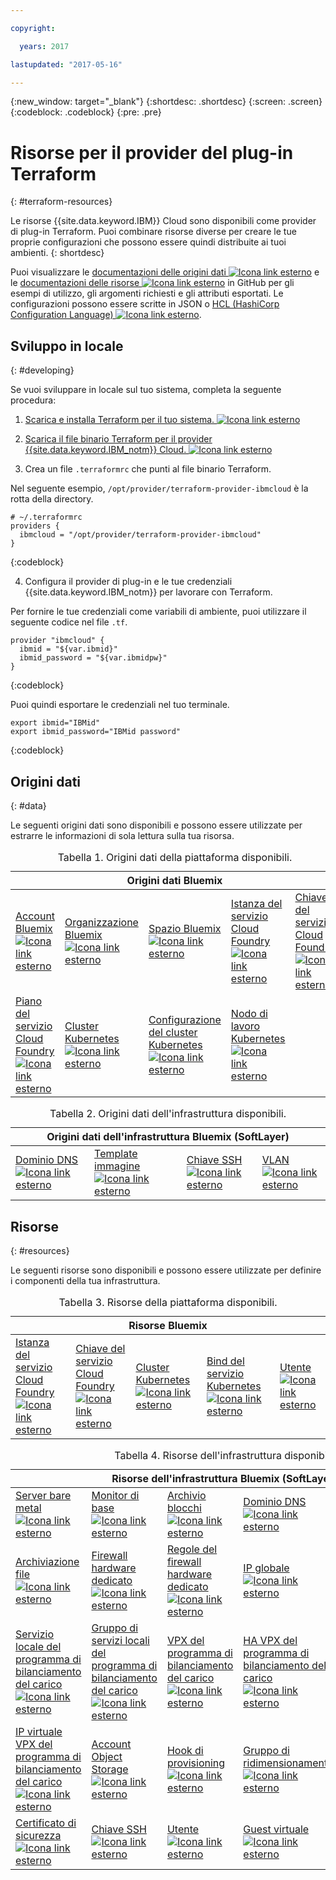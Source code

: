 ```yaml
---

copyright:

  years: 2017

lastupdated: "2017-05-16"

---
```


{:new_window: target="_blank"}
{:shortdesc: .shortdesc}
{:screen: .screen}
{:codeblock: .codeblock}
{:pre: .pre}

# Risorse per il provider del plug-in Terraform
{: #terraform-resources}

Le risorse {{site.data.keyword.IBM}} Cloud sono disponibili come provider di plug-in Terraform. Puoi combinare risorse diverse per creare le tue proprie configurazioni che possono essere quindi distribuite ai tuoi ambienti.
{: shortdesc}

Puoi visualizzare le <a href="https://github.com/IBM-Bluemix/terraform/tree/provider/ibm-cloud/website/source/docs/providers/ibmcloud/d">documentazioni delle origini dati <img src="../../icons/launch-glyph.svg" alt="Icona link esterno"></a> e le <a href="https://github.com/IBM-Bluemix/terraform/tree/provider/ibm-cloud/website/source/docs/providers/ibmcloud/r">documentazioni delle risorse <img src="../../icons/launch-glyph.svg" alt="Icona link esterno"></a> in GitHub per gli esempi di utilizzo, gli argomenti richiesti e gli attributi esportati. Le configurazioni possono essere scritte in JSON o <a href="https://www.terraform.io/docs/configuration/index.html">HCL (HashiCorp Configuration Language) <img src="../../icons/launch-glyph.svg" alt="Icona link esterno"></a>.

## Sviluppo in locale
{: #developing}

Se vuoi sviluppare in locale sul tuo sistema, completa la seguente procedura:

1. <a href="https://www.terraform.io/intro/getting-started/install.html">Scarica e installa Terraform per il tuo sistema. <img src="../../icons/launch-glyph.svg" alt="Icona link esterno"></a>

2. <a href="https://github.com/IBM-Bluemix/terraform/releases">Scarica il file binario Terraform per il provider {{site.data.keyword.IBM_notm}} Cloud. <img src="../../icons/launch-glyph.svg" alt="Icona link esterno"></a>

3. Crea un file `.terraformrc` che punti al file binario Terraform. 

  Nel seguente esempio, `/opt/provider/terraform-provider-ibmcloud` è la rotta della directory.

  ```
  # ~/.terraformrc
providers {
    ibmcloud = "/opt/provider/terraform-provider-ibmcloud"
  }
  ```
  {:codeblock}
  
4. Configura il provider di plug-in e le tue credenziali {{site.data.keyword.IBM_notm}} per lavorare con Terraform. 

  Per fornire le tue credenziali come variabili di ambiente, puoi utilizzare il seguente codice nel file `.tf`.
  ```
  provider "ibmcloud" {
    ibmid = "${var.ibmid}"
    ibmid_password = "${var.ibmidpw}"
  }
  ```
  {:codeblock}
  
  Puoi quindi esportare le credenziali nel tuo terminale.
  ```
  export ibmid="IBMid"
  export ibmid_password="IBMid password"
  ```
  {:codeblock}


## Origini dati
{: #data}

Le seguenti origini dati sono disponibili e possono essere utilizzate per estrarre le informazioni di sola lettura sulla tua risorsa. 

<table summary="Bluemix data sources">
<caption>Tabella 1. Origini dati della piattaforma disponibili.
</caption>
 <thead>
 <th colspan="5">Origini dati Bluemix</th>
 </thead>
 <tbody>
 <tr>
 <td><a href="https://github.com/IBM-Bluemix/terraform/tree/provider/ibm-cloud/website/source/docs/providers/ibmcloud/d/cf_account.html.markdown">Account Bluemix<img src="../../icons/launch-glyph.svg" alt="Icona link esterno"></a></td>
 <td><a href="https://github.com/IBM-Bluemix/terraform/tree/provider/ibm-cloud/website/source/docs/providers/ibmcloud/d/cf_org.html.markdown">Organizzazione Bluemix <img src="../../icons/launch-glyph.svg" alt="Icona link esterno"></a></td>
 <td><a href="https://github.com/IBM-Bluemix/terraform/tree/provider/ibm-cloud/website/source/docs/providers/ibmcloud/d/cf_space.html.markdown ">Spazio Bluemix <img src="../../icons/launch-glyph.svg" alt="Icona link esterno"></a></td>
 <td><a href="https://github.com/IBM-Bluemix/terraform/tree/provider/ibm-cloud/website/source/docs/providers/ibmcloud/d/cf_service_instance.html.markdown">Istanza del servizio Cloud Foundry <img src="../../icons/launch-glyph.svg" alt="Icona link esterno"></a></td>
 <td><a href="https://github.com/IBM-Bluemix/terraform/tree/provider/ibm-cloud/website/source/docs/providers/ibmcloud/d/cf_service_key.html.markdown">Chiave del servizio Cloud Foundry <img src="../../icons/launch-glyph.svg" alt="Icona link esterno"></a></td>
 </tr>
 <tr>
 <td><a href="https://github.com/IBM-Bluemix/terraform/tree/provider/ibm-cloud/website/source/docs/providers/ibmcloud/d/cf_service_plan.html.markdown">Piano del servizio Cloud Foundry <img src="../../icons/launch-glyph.svg" alt="Icona link esterno"></a></td>
 <td><a href="https://github.com/IBM-Bluemix/terraform/tree/provider/ibm-cloud/website/source/docs/providers/ibmcloud/d/cs_cluster.html.markdown">Cluster Kubernetes <img src="../../icons/launch-glyph.svg" alt="Icona link esterno"></a></td>
 <td><a href="https://github.com/IBM-Bluemix/terraform/tree/provider/ibm-cloud/website/source/docs/providers/ibmcloud/d/cs_cluster_config.html.markdown">Configurazione del cluster Kubernetes <img src="../../icons/launch-glyph.svg" alt="Icona link esterno"></a></td>
 <td><a href="https://github.com/IBM-Bluemix/terraform/tree/provider/ibm-cloud/website/source/docs/providers/ibmcloud/d/cs_worker.html.markdown">Nodo di lavoro Kubernetes <img src="../../icons/launch-glyph.svg" alt="Icona link esterno"></a></td>
 <tr>
 </tbody></table>
 
<table summary="Bluemix Infrastructure (SoftLayer) data sources">
<caption>Tabella 2. Origini dati dell'infrastruttura disponibili.
</caption>
<thead>
<th colspan="4">Origini dati dell'infrastruttura Bluemix (SoftLayer)</th>
</thead>
<tbody>
<tr>
 <td><a href="https://github.com/IBM-Bluemix/terraform/tree/provider/ibm-cloud/website/source/docs/providers/ibmcloud/d/infra_dns_domain.html.markdown">Dominio DNS<img src="../../icons/launch-glyph.svg" alt="Icona link esterno"></a></td>
 <td><a href="https://github.com/IBM-Bluemix/terraform/tree/provider/ibm-cloud/website/source/docs/providers/ibmcloud/d/infra_image_template.html.markdown">Template immagine <img src="../../icons/launch-glyph.svg" alt="Icona link esterno"></a></td>
 <td><a href="https://github.com/IBM-Bluemix/terraform/tree/provider/ibm-cloud/website/source/docs/providers/ibmcloud/d/infra_ssh_key.html.markdown">Chiave SSH <img src="../../icons/launch-glyph.svg" alt="Icona link esterno"></a></td>
 <td><a href="https://github.com/IBM-Bluemix/terraform/tree/provider/ibm-cloud/website/source/docs/providers/ibmcloud/d/infra_vlan.html.markdown">VLAN <img src="../../icons/launch-glyph.svg" alt="Icona link esterno"></a></td>
 <t/r>
</tbody></table>


## Risorse
{: #resources}

Le seguenti risorse sono disponibili e possono essere utilizzate per definire i componenti della tua infrastruttura. 

 <table summary="Bluemix resources">
 <caption>Tabella 3. Risorse della piattaforma disponibili.
 </caption>
  <thead>
  <th colspan="5">Risorse Bluemix</th>
  </thead>
  <tbody>
  <td><a href="https://github.com/IBM-Bluemix/terraform/tree/provider/ibm-cloud/website/source/docs/providers/ibmcloud/r/cf_service_instance.html.markdown">Istanza del servizio Cloud Foundry <img src="../../icons/launch-glyph.svg" alt="Icona link esterno"></a></td>
  <td><a href="https://github.com/IBM-Bluemix/terraform/blob/provider/ibm-cloud/website/source/docs/providers/ibmcloud/r/cf_service_key.html.markdown">Chiave del servizio Cloud Foundry <img src="../../icons/launch-glyph.svg" alt="Icona link esterno"></a></td>
  <td><a href="https://github.com/IBM-Bluemix/terraform/tree/provider/ibm-cloud/website/source/docs/providers/ibmcloud/r/cs_cluster.html.markdown">Cluster Kubernetes <img src="../../icons/launch-glyph.svg" alt="Icona link esterno"></a></td>
  <td><a href="https://github.com/IBM-Bluemix/terraform/tree/provider/ibm-cloud/website/source/docs/providers/ibmcloud/r/cs_cluster_bind_service.html.markdown">Bind del servizio Kubernetes <img src="../../icons/launch-glyph.svg" alt="Icona link esterno"></a></td>
  <td><a href="https://github.com/IBM-Bluemix/terraform/tree/provider/ibm-cloud/website/source/docs/providers/ibmcloud/r/infra_user.html.markdown">Utente <img src="../../icons/launch-glyph.svg" alt="Icona link esterno"></a></td>
  </tr>
</tbody></table>

<table summary="Bluemix Infrastructure (SoftLayer) resources">
<caption>Tabella 4. Risorse dell'infrastruttura disponibili.
</caption>
 <thead>
 <th colspan="5">Risorse dell'infrastruttura Bluemix (SoftLayer)</th>
 </thead>
 <tbody>
  <tr>
  <td><a href="https://github.com/IBM-Bluemix/terraform/tree/provider/ibm-cloud/website/source/docs/providers/ibmcloud/r/infra_bare_metal.html.markdown">Server bare metal <img src="../../icons/launch-glyph.svg" alt="Icona link esterno"></a></td>
  <td><a href="https://github.com/IBM-Bluemix/terraform/tree/provider/ibm-cloud/website/source/docs/providers/ibmcloud/r/infra_basic_monitor.html.markdown">Monitor di base <img src="../../icons/launch-glyph.svg" alt="Icona link esterno"></a></td>
  <td><a href="https://github.com/IBM-Bluemix/terraform/tree/provider/ibm-cloud/website/source/docs/providers/ibmcloud/r/infra_block_storage.html.markdown">Archivio blocchi <img src="../../icons/launch-glyph.svg" alt="Icona link esterno"></a></td>
  <td><a href="https://github.com/IBM-Bluemix/terraform/tree/provider/ibm-cloud/website/source/docs/providers/ibmcloud/r/infra_dns_domain.html.markdown">Dominio DNS<img src="../../icons/launch-glyph.svg" alt="Icona link esterno"></a></td>
  <td><a href="https://github.com/IBM-Bluemix/terraform/tree/provider/ibm-cloud/website/source/docs/providers/ibmcloud/r/infra_dns_domain_record.html.markdown">Record del dominio DNS <img src="../../icons/launch-glyph.svg" alt="Icona link esterno"></a></td>
  </tr>
  <tr>
  <td><a href="https://github.com/IBM-Bluemix/terraform/tree/provider/ibm-cloud/website/source/docs/providers/ibmcloud/r/infra_file_storage.html.markdown">Archiviazione file <img src="../../icons/launch-glyph.svg" alt="Icona link esterno"></a></td>
  <td><a href="https://github.com/IBM-Bluemix/terraform/tree/provider/ibm-cloud/website/source/docs/providers/ibmcloud/r/infra_fw_hardware_dedicated.html.markdown">Firewall hardware dedicato <img src="../../icons/launch-glyph.svg" alt="Icona link esterno"></a></td>
  <td><a href="https://github.com/IBM-Bluemix/terraform/tree/provider/ibm-cloud/website/source/docs/providers/ibmcloud/r/infra_fw_hardware_dedicated_rules.html.markdown">Regole del firewall hardware dedicato <img src="../../icons/launch-glyph.svg" alt="Icona link esterno"></a></td>
  <td><a href="https://github.com/IBM-Bluemix/terraform/tree/provider/ibm-cloud/website/source/docs/providers/ibmcloud/r/infra_global_ip.html.markdown">IP globale <img src="../../icons/launch-glyph.svg" alt="Icona link esterno"></a></td>
  <td><a href="https://github.com/IBM-Bluemix/terraform/tree/provider/ibm-cloud/website/source/docs/providers/ibmcloud/r/infra_lb_local.html.markdown">Programma di bilanciamento del carico locale <img src="../../icons/launch-glyph.svg" alt="Icona link esterno"></a></td>
  </tr>
  <tr>
  <td><a href="https://github.com/IBM-Bluemix/terraform/tree/provider/ibm-cloud/website/source/docs/providers/ibmcloud/r/infra_lb_local_service.html.markdown">Servizio locale del programma di bilanciamento del carico <img src="../../icons/launch-glyph.svg" alt="Icona link esterno"></a></td>
  <td><a href="https://github.com/IBM-Bluemix/terraform/tree/provider/ibm-cloud/website/source/docs/providers/ibmcloud/r/infra_lb_local_service_group.html.markdown">Gruppo di servizi locali del programma di bilanciamento del carico <img src="../../icons/launch-glyph.svg" alt="Icona link esterno"></a></td>
  <td><a href="https://github.com/IBM-Bluemix/terraform/tree/provider/ibm-cloud/website/source/docs/providers/ibmcloud/r/infra_lb_vpx.html.markdown">VPX del programma di bilanciamento del carico <img src="../../icons/launch-glyph.svg" alt="Icona link esterno"></a></td>
  <td><a href="https://github.com/IBM-Bluemix/terraform/tree/provider/ibm-cloud/website/source/docs/providers/ibmcloud/r/infra_lb_vpx_ha.html.markdown">HA VPX del programma di bilanciamento del carico <img src="../../icons/launch-glyph.svg" alt="Icona link esterno"></a></td>
  <td><a href="https://github.com/IBM-Bluemix/terraform/tree/provider/ibm-cloud/website/source/docs/providers/ibmcloud/r/infra_lb_vpx_service.html.markdown">Servizio VPX del programma di bilanciamento del carico <img src="../../icons/launch-glyph.svg" alt="Icona link esterno"></a></td>
  </tr>
  <tr>
  <td><a href="https://github.com/IBM-Bluemix/terraform/tree/provider/ibm-cloud/website/source/docs/providers/ibmcloud/r/infra_lb_vpx_vip.html.markdown">IP virtuale VPX del programma di bilanciamento del carico <img src="../../icons/launch-glyph.svg" alt="Icona link esterno"></a></td>
  <td><a href="https://github.com/IBM-Bluemix/terraform/tree/provider/ibm-cloud/website/source/docs/providers/ibmcloud/r/infra_objectstorage_account.html.markdown">Account Object Storage <img src="../../icons/launch-glyph.svg" alt="Icona link esterno"></a></td>
  <td><a href="https://github.com/IBM-Bluemix/terraform/tree/provider/ibm-cloud/website/source/docs/providers/ibmcloud/r/infra_provisioning_hook.html.markdown">Hook di provisioning <img src="../../icons/launch-glyph.svg" alt="Icona link esterno"></a></td>
  <td><a href="https://github.com/IBM-Bluemix/terraform/tree/provider/ibm-cloud/website/source/docs/providers/ibmcloud/r/infra_scale_group.html.markdown">Gruppo di ridimensionamento <img src="../../icons/launch-glyph.svg" alt="Icona link esterno"></a></td>
  <td><a href="https://github.com/IBM-Bluemix/terraform/tree/provider/ibm-cloud/website/source/docs/providers/ibmcloud/r/infra_scale_policy.html.markdown">Politica di ridimensionamento <img src="../../icons/launch-glyph.svg" alt="Icona link esterno"></a></td>
  </tr>
  <tr>
  <td><a href="https://github.com/IBM-Bluemix/terraform/tree/provider/ibm-cloud/website/source/docs/providers/ibmcloud/r/infra_security_certificate.html.markdown">Certificato di sicurezza <img src="../../icons/launch-glyph.svg" alt="Icona link esterno"></a></td>
  <td><a href="https://github.com/IBM-Bluemix/terraform/tree/provider/ibm-cloud/website/source/docs/providers/ibmcloud/r/infra_ssh_key.html.markdown">Chiave SSH <img src="../../icons/launch-glyph.svg" alt="Icona link esterno"></a></td>
  <td><a href="https://github.com/IBM-Bluemix/terraform/tree/provider/ibm-cloud/website/source/docs/providers/ibmcloud/r/infra_user.html.markdown">Utente <img src="../../icons/launch-glyph.svg" alt="Icona link esterno"></a></td>
  <td><a href="https://github.com/IBM-Bluemix/terraform/tree/provider/ibm-cloud/website/source/docs/providers/ibmcloud/r/infra_virtual_guest.html.markdown">Guest virtuale <img src="../../icons/launch-glyph.svg" alt="Icona link esterno"></a></td>
  <td><a href="https://github.com/IBM-Bluemix/terraform/tree/provider/ibm-cloud/website/source/docs/providers/ibmcloud/r/infra_vlan.html.markdown">VLAN <img src="../../icons/launch-glyph.svg" alt="Icona link esterno"></a></td>
  <tr>
</tbody></table>

